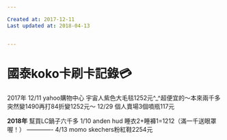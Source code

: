 ```yaml
---

Created at: 2017-12-11
Last updated at: 2018-04-13


---
```


# 國泰koko卡刷卡記錄💳


2017年
12/11 yahoo購物中心 宇宙人紫色大毛毯1252元^\_^超便宜的～本來兩千多突然變1490再打84折變1252元～
12/29 個人賣場3個噴瓶117元

**2018年**
幫買LC鍋子六千多
1/10 anden hud 睡衣2+睡褲1=1212（滿一千送眼罩喔！）
————-
4/13 momo skechers粉紅鞋2254元

